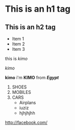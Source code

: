 # This is an h1 tag
## This is an h2 tag
* Item 1
* Item 2
* Item 3


this is *kimo*


_kimo_

**kimo**
i'm **KIMO** from ***Egypt***


1. SHOES
2. MOBILES
3. CARS
    - Airplans
    - iuziz
    - hjhjhjhh

http://facebook.com/